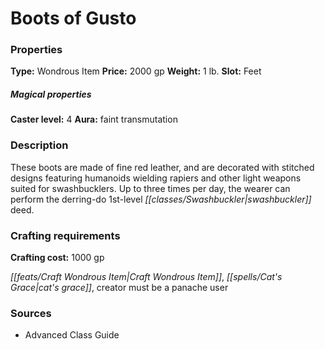 ﻿---
Title: "Boots of Gusto"
Type: "Wondrous Item"
Price: "2000 gp"
Weight: "1 lb."
Slot: "Feet"
Caster level: "4"
Aura: "faint transmutation"
Description: |
  "These boots are made of fine red leather, and are decorated with stitched designs featuring humanoids wielding rapiers and other light weapons suited for swashbucklers. Up to three times per day, the wearer can perform the derring-do 1st-level swashbuckler deed."
Crafting cost: "1000 gp"
Sources: "['Advanced Class Guide']"
---

# Boots of Gusto

### Properties

**Type:** Wondrous Item **Price:** 2000 gp **Weight:** 1 lb. **Slot:** Feet

##### Magical properties

**Caster level:** 4 **Aura:** faint transmutation

### Description

These boots are made of fine red leather, and are decorated with stitched designs featuring humanoids wielding rapiers and other light weapons suited for swashbucklers. Up to three times per day, the wearer can perform the derring-do 1st-level _[[classes/Swashbuckler|swashbuckler]]_ deed.

### Crafting requirements

**Crafting cost:** 1000 gp

_[[feats/Craft Wondrous Item|Craft Wondrous Item]]_, _[[spells/Cat's Grace|cat's grace]]_, creator must be a panache user

### Sources

* Advanced Class Guide